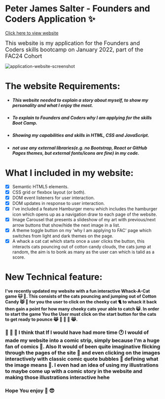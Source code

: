 # Peter James Salter - Founders and Coders Application :sparkles:
[Click here to view website](https://PJSalter.github.io/Peter-Salter-FAC-Website)

<font size="4">This website is my application for the Founders and Coders skills bootcamp on January 2022, part of the FAC24 Cohort</font>

![application-website-screenshot](https://user-images.githubusercontent.com/45575016/151586450-25a2521e-9018-4a31-9589-df1e55d58e91.png)

# The website Requirements:

- ##### *This website needed to explain a story about myself, to show my personality and what I enjoy the most.* #####

- ##### *To explain to Founders and Coders why I am applying for the skills Boot Camp.* #####

- ##### *Showing my capabilities and skills in HTML, CSS and JavaScript.* #####

- ##### *not use any external libraries(e.g. no Bootstrap, React or GitHub Pages themes, but external fonts/icons are fine) in my code.* #####

# What I included in my website:

- [x] Semantic HTML5 elements.
- [x] CSS grid or flexbox layout (or both).
- [x] DOM event listeners for user interaction. 
- [x] DOM updates in response to user interaction.
- [x] I've included a feature Hamburger menu which includes the hamburger icon which opens up as a navigation draw to each page of the website.
- [x] Image Carousel that presents a slideshow of my art with previous/next arrow buttons that show/hide the next image in a list.
- [x] A theme toggle button on my 'why I am applying to FAC' page which switches from light and dark themes on the page.
- [x] A whack a cat cat which starts once a user clicks the button, this interacts cats pouncing out of cotton candy clouds, the cats jump at random, the aim is to bonk as many as the user can which is talid as a score. 

# New Technical feature:

#### I've recently updated my website with a fun interactive Whack-A-Cat game :cat: :paw_prints:. This consists of the cats pouncing and jumping out of Cotton Candy :pouting_cat: :lollipop: for you the user to click on the cheeky cat :cat2: to whack it back then gain a point for how many cheeky cats your able to catch :smiley_cat:. In order to start the game You the User must click on the start button for the cats to get ready to pounce :joy_cat: :candy: :dango: :lollipop: :joy_cat:. ####

### :pushpin: :notebook: :paperclip: I think that If I would have had more time :clock1: I would of made my website into a comic strip, simply because I'm a huge fan of comics :green_book:. Also It would of been quite imaginative flicking through the pages of the site :page_facing_up: and even clicking on the images interactively with classic comic quote bubbles :thought_balloon: defining what the image means :speech_balloon:. I even had an idea of using my illustrations to maybe come up with a comic story in the website and making those illustrations interactive hehe 

### Hope You enjoy :raised_hands: :sunglasses:

